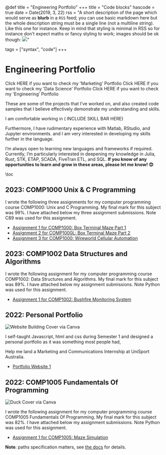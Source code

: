 @def title = "Engineering Portfolio"
+++
title = "Code blocks"
hascode = true
date = Date(2019, 3, 22)
rss = "A short description of the page which would serve as **blurb** in a `RSS` feed; you can use basic markdown here but the whole description string must be a single line (not a multiline string). Like this one for instance. Keep in mind that styling is minimal in RSS so for instance don't expect maths or fancy styling to work; images should be ok though: ![](https://upload.wikimedia.org/wikipedia/en/3/32/Rick_and_Morty_opening_credits.jpeg)"

tags = ["syntax", "code"]
+++


# Engineering Portfolio

Click HERE if you want to check my 'Marketing' Portfolio
Click HERE if you want to check my 'Data Science' Portfolio
Click HERE if you want to check my 'Engineering' Portfolio

These are some of the projects that I’ve worked on, and also created code samples that I believe effectively demonstrate my understanding and skills.

I am comfortable working in ( INCLUDE SKILL BAR HERE)


 Furthermore, I have rudimentary experience with Matlab, RStudio, and Jupyter environments.
 and I am very interested in developing my skills further in the language.

I’m always open to learning new languages and frameworks if required. Currently, I’m particularly interested in deepening my knowledge in Julia, Rust, STK, ETAP, SCADA, FiveTran ETL, and SQL. **If you know of any opportunities to learn and grow in these areas, please let me know! 😊**

\toc

## 2023: COMP1000 Unix & C Programming 
I wrote the following three assignments for my computer programming course COMP1000: 
Unix and C Programming. My final mark for this subject was 99%. I have attached below my three assignment submissions. Note C89 was used for this assignment. 

* [Assignment 1 for COMP1000: Box Terminal Maze Part 1](/https://github.com/jaswantgh/UnixCProgramming--Project-1)
* [Assignment 2 for COMP1000L: Box Terminal Maze Part 2](/https://github.com/jaswantgh/UnixCProgramming--Project-2)
* [Assignment 3 for COMP1000: Wireworld Cellular Automation](/https://github.com/jaswantgh/Wireworld)

## 2023: COMP1002 Data Structures and Algorithms
I wrote the following assignment for my computer programming course COMP1002: 
Data Structures and Algorithms. My final mark for this subject was 89%. I have attached below my assignment submissions. Note Python was used for this assignment. 
* [Assignment 1 for COMP1002: Bushfire Monitoring System](/https://github.com/jaswantgh/UnixCProgramming--Project-1)

## 2022: Personal Portfolio
![ Website Building Cover via Canva](/assets/8.png)

I self-taught Javascript, html and css during Semester 1 and designed a personal portfolio as it was something most people had, 

Help me land a Marketing and Communications Internship at UniSport Australia.

* [Portfolio Website 1](https://jaswantgh.github.io/jaswant/index.html/)

## 2022: COMP1005 Fundamentals Of Programming
![Duck Cover via Canva](/assets/3.png)

I wrote the following assignment for my computer programming course COMP1005 Fundamentals Of Programming. My final mark for this subject was 82%. I have attached below my assignment submissions. Note Python was used for this assignment. 
* [Assignment 1 for COMP1005: Maze Simulation](/https://github.com/jaswantgh/MazeSimulation/)

**Note**: paths specification matters, see [the docs](https://tlienart.github.io/franklindocs/code/index.html#more_on_paths) for details.









